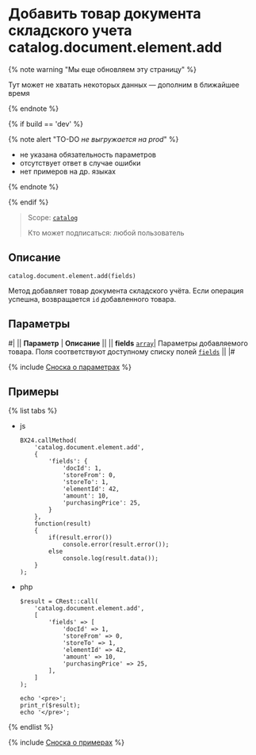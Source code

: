 # Добавить товар документа складского учета catalog.document.element.add

{% note warning "Мы еще обновляем эту страницу" %}

Тут может не хватать некоторых данных — дополним в ближайшее время

{% endnote %}

{% if build == 'dev' %}

{% note alert "TO-DO _не выгружается на prod_" %}

- не указана обязательность параметров
- отсутствует ответ в случае ошибки
- нет примеров на др. языках
  
{% endnote %}

{% endif %}

> Scope: [`catalog`](../../../scopes/permissions.md)
>
> Кто может подписаться: любой пользователь

## Описание

```http
catalog.document.element.add(fields)
```

Метод добавляет товар документа складского учёта.
Если операция успешна, возвращается `id` добавленного товара.

## Параметры

#|
|| **Параметр** | **Описание** ||
|| **fields**
[`array`](../../../data-types.md)| Параметры добавляемого товара. Поля соответствуют доступному списку полей [`fields`](catalog-document-element-get-fields.md) ||
|#

{% include [Сноска о параметрах](../../../../_includes/required.md) %}

## Примеры

{% list tabs %}

- js
  
    ```
    BX24.callMethod(
        'catalog.document.element.add',
        {
            'fields': {
                'docId': 1,
                'storeFrom': 0,
                'storeTo': 1,
                'elementId': 42,
                'amount': 10,
                'purchasingPrice': 25,
            }
        },
        function(result)
        {
            if(result.error())
                console.error(result.error());
            else
                console.log(result.data());
        }
    );
    ```

- php
  
    ```
    $result = CRest::call(
        'catalog.document.element.add',
        [
            'fields' => [
                'docId' => 1,
                'storeFrom' => 0,
                'storeTo' => 1,
                'elementId' => 42,
                'amount' => 10,
                'purchasingPrice' => 25,
            ],
        ]
    );

    echo '<pre>';
    print_r($result);
    echo '</pre>';
    ```

{% endlist %}

{% include [Сноска о примерах](../../../../_includes/examples.md) %}